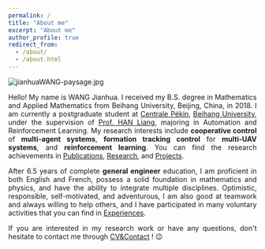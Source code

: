 ```yaml
---
permalink: /
title: "About me"
excerpt: "About me"
author_profile: true
redirect_from: 
  - /about/
  - /about.html
---
```


<img src="https://jianhua-WANG-BUAA.github.io/images/jianhuaWANG-paysage.jpg" alt="jianhuaWANG-paysage.jpg" border="0" />

<!-- Hello! My name is WANG Jianhua. I have received my B.E. degree in Mathematics and Applied Mathematics from Beihang University, Beijing, China, in 2018. I am currently a postgraduate student at [Centrale Pékin](http://ecpknen.buaa.edu.cn/), [Beihang University](https://ev.buaa.edu.cn/), under the supervision of [Prof. HAN Liang](https://www.hanliang.pro/), majoring in Automation and Reinforcement Learning.
My research interests include coopertive control of multi-agent systems, formation tracking control of multi-UAV systems, and reinforcement learning for multi-agent systems. -->

<p style="text-align:justify; text-justify:inter-ideograph;">
Hello! My name is WANG Jianhua. I received my B.S. degree in Mathematics and Applied Mathematics from Beihang University, Beijing, China, in 2018. I am currently a postgraduate student at <a href="http://ecpknen.buaa.edu.cn/">Centrale Pékin</a>, <a href="https://ev.buaa.edu.cn/">Beihang University</a>, under the supervision of <a href="https://www.hanliang.pro/">Prof. HAN Liang</a>, majoring in Automation and Reinforcement Learning.
My research interests include <b>cooperative control</b> of <b>multi-agent systems</b>, <b>formation tracking control</b> for <b>multi-UAV systems</b>, and <b>reinforcement learning</b>. You can find the research achievements in <a href="https://jianhua-wang-buaa.github.io/Publications/">Publications</a>, <a href="https://jianhua-wang-buaa.github.io/Publications/">Research</a>, and <a href="https://jianhua-wang-buaa.github.io/Publications/">Projects</a>.
</p>

<!-- My research fields mainly include cooperative control of multi-agent systems, formation tracking control of multi-UAV systems, robust control, and reinforcement learning.  -->

<!-- 从2014年至今，我接受了6.5年的完整通用工程师培养，精通英法双语。预科阶段的学习让我具有扎实的数学物理基础，工程师阶段的训练使我具备了多学科交叉融合能力。 -->

<!-- 本人乐观向上、工作认真负责、自我驱动力强，具备较强的团队协作能力、热爱尝试新事物、并乐于助人。 -->

<p style="text-align:justify; text-justify:inter-ideograph;">
After 6.5 years of complete <b>general engineer</b> education, I am proficient in both English and French, possess a solid foundation in mathematics and physics, and have the ability to integrate multiple disciplines. Optimistic, responsible, self-motivated, and adventurous, I am also good at teamwork and always willing to help others, and I have participated in many voluntary activities that you can find in <a href="https://jianhua-wang-buaa.github.io/Experiences/">Experiences</a>. 
</p>


<p style="text-align:justify; text-justify:inter-ideograph;">
If you are interested in my research work or have any questions, don't hesitate to contact me through <a href="https://jianhua-wang-buaa.github.io/cv/">CV&Contact</a> ! 😉
</p>


